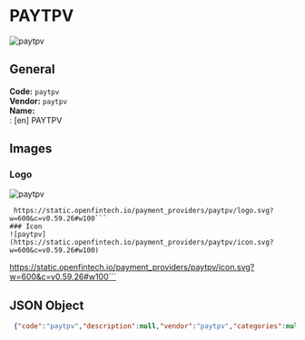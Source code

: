 # PAYTPV 
![paytpv](https://static.openfintech.io/payment_providers/paytpv/logo.svg?w=600&c=v0.59.26#w100)  
## General 
**Code:** `paytpv`  
**Vendor:** `paytpv`  
**Name:**  
:	[en] PAYTPV  
## Images 
### Logo 
![paytpv](https://static.openfintech.io/payment_providers/paytpv/logo.svg?w=600&c=v0.59.26#w100)  
```
 https://static.openfintech.io/payment_providers/paytpv/logo.svg?w=600&c=v0.59.26#w100```  
### Icon 
![paytpv](https://static.openfintech.io/payment_providers/paytpv/icon.svg?w=600&c=v0.59.26#w100)  
```
 https://static.openfintech.io/payment_providers/paytpv/icon.svg?w=600&c=v0.59.26#w100```  
## JSON Object 
```json
 {"code":"paytpv","description":null,"vendor":"paytpv","categories":null,"countries":null,"payment_method":null,"payout_method":null,"metadata":{"about_payments_code":"paytpv"},"name":{"en":"PAYTPV"}}```  
